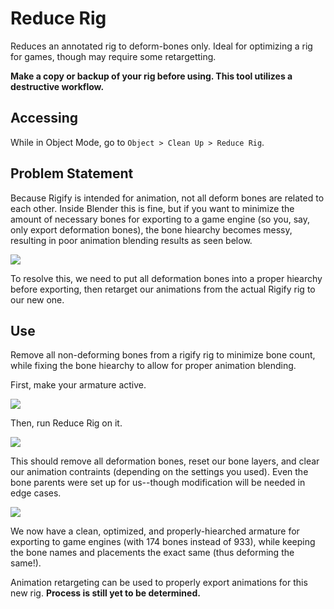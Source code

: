 # Reduce Rig

Reduces an annotated rig to deform-bones only. Ideal for optimizing a rig for games, though may require some retargetting.

**Make a copy or backup of your rig before using. This tool utilizes a destructive workflow.**

## Accessing
While in Object Mode, go to `Object > Clean Up > Reduce Rig`.

## Problem Statement
Because Rigify is intended for animation, not all deform bones are related to each other. Inside Blender this is fine, but if you want to minimize the amount of necessary bones for exporting to a game engine (so you, say, only export deformation bones), the bone hiearchy becomes messy, resulting in poor animation blending results as seen below.

![](../images/exmp_reducerig4.png)

To resolve this, we need to put all deformation bones into a proper hiearchy before exporting, then retarget our animations from the actual Rigify rig to our new one.

## Use
Remove all non-deforming bones from a rigify rig to minimize bone count, while fixing the bone hiearchy to allow for proper animation blending.

First, make your armature active.

![](../images/exmp_reducerig1.png)

Then, run Reduce Rig on it.

![](../images/exmp_reducerig2.png)

This should remove all deformation bones, reset our bone layers, and clear our animation contraints (depending on the settings you used). Even the bone parents were set up for us--though modification will be needed in edge cases.

![](../images/exmp_reducerig3.png)

We now have a clean, optimized, and properly-hiearched armature for exporting to game engines (with 174 bones instead of 933), while keeping the bone names and placements the exact same (thus deforming the same!).

Animation retargeting can be used to properly export animations for this new rig. **Process is still yet to be determined.**

